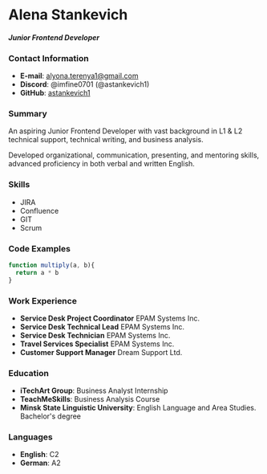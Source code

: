 # Alena Stankevich
#### _Junior Frontend Developer_


### Contact Information
- **E-mail**: alyona.terenya1@gmail.com
- **Discord**: @imfine0701 (@astankevich1)
- **GitHub**: [astankevich1](https://github.com/astankevich1)

### Summary

An aspiring Junior Frontend Developer with vast background in L1 & L2 technical support, technical writing, and business analysis.

Developed organizational, communication, presenting, and mentoring skills, advanced proficiency in both verbal and written English.



### Skills
- JIRA
- Confluence
- GIT
- Scrum

### Code Examples

```js
function multiply(a, b){
  return a * b
}
```
### Work Experience

- **Service Desk Project Coordinator** EPAM Systems Inc.
- **Service Desk Technical Lead** EPAM Systems Inc.
- **Service Desk Technician** EPAM Systems Inc.
- **Travel Services Specialist** EPAM Systems Inc.
- **Customer Support Manager** Dream Support Ltd.

### Education
- **iTechArt Group**: Business Analyst Internship
- **TeachMeSkills**: Business Analysis Course
- **Minsk State Linguistic University**: English Language and Area Studies. Bachelor's degree

### Languages

- **English**: C2
- **German**: A2